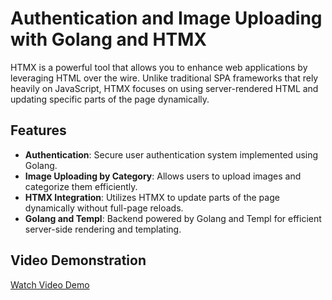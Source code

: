 # Authentication and Image Uploading with Golang and HTMX

HTMX is a powerful tool that allows you to enhance web applications by leveraging HTML over the wire. Unlike traditional SPA frameworks that rely heavily on JavaScript, HTMX focuses on using server-rendered HTML and updating specific parts of the page dynamically.

## Features

- **Authentication**: Secure user authentication system implemented using Golang.
- **Image Uploading by Category**: Allows users to upload images and categorize them efficiently.
- **HTMX Integration**: Utilizes HTMX to update parts of the page dynamically without full-page reloads.
- **Golang and Templ**: Backend powered by Golang and Templ for efficient server-side rendering and templating.

## Video Demonstration

[Watch Video Demo](videos/gif.gif)
